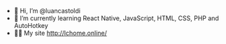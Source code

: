 - 👋 Hi, I’m @luancastoldi
- 🌱 I’m currently learning React Native, JavaScript, HTML, CSS, PHP and AutoHotkey 
- 👨‍🚀 My site http://lchome.online/

<!---
luancastoldi/luancastoldi is a ✨ special ✨ repository because its `README.md` (this file) appears on your GitHub profile.
You can click the Preview link to take a look at your changes.
--->
